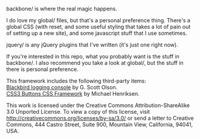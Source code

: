 backbone/ is where the real magic happens.

I do love my global/ files, but that's a personal preference thing.
There's a global CSS (with reset, and some useful styling that takes a lot of pain out of setting up a new site), and some javascript stuff that I use sometimes.

jquery/ is any jQuery plugins that I've written (it's just one right now).

If you're interested in this repo, what you probably want is the stuff in backbone/.  I also recommend you take a look at global/, but the stuff in there is personal preference.

This framework includes the following third-party items:  
[Blackbird logging console](http://www.gscottolson.com/blackbirdjs/) by G. Scott Olson.  
[CSS3 Buttons CSS Framework](http://css3buttons.michaelhenriksen.dk/) by Michael Henriksen.  

This work is licensed under the Creative Commons Attribution-ShareAlike 3.0 Unported License. To view a copy of this license, visit http://creativecommons.org/licenses/by-sa/3.0/ or send a letter to Creative Commons, 444 Castro Street, Suite 900, Mountain View, California, 94041, USA.
